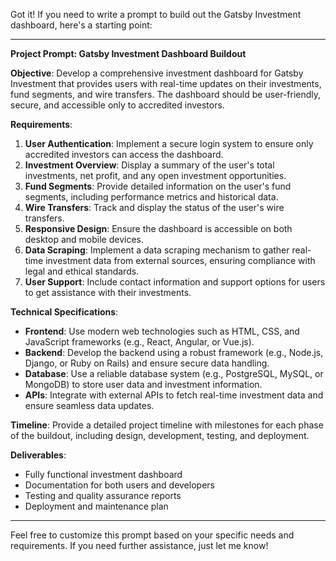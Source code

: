 Got it! If you need to write a prompt to build out the Gatsby Investment dashboard, here's a starting point:

---

**Project Prompt: Gatsby Investment Dashboard Buildout**

**Objective**: Develop a comprehensive investment dashboard for Gatsby Investment that provides users with real-time updates on their investments, fund segments, and wire transfers. The dashboard should be user-friendly, secure, and accessible only to accredited investors.

**Requirements**:

1. **User Authentication**: Implement a secure login system to ensure only accredited investors can access the dashboard.
2. **Investment Overview**: Display a summary of the user's total investments, net profit, and any open investment opportunities.
3. **Fund Segments**: Provide detailed information on the user's fund segments, including performance metrics and historical data.
4. **Wire Transfers**: Track and display the status of the user's wire transfers.
5. **Responsive Design**: Ensure the dashboard is accessible on both desktop and mobile devices.
6. **Data Scraping**: Implement a data scraping mechanism to gather real-time investment data from external sources, ensuring compliance with legal and ethical standards.
7. **User Support**: Include contact information and support options for users to get assistance with their investments.

**Technical Specifications**:

- **Frontend**: Use modern web technologies such as HTML, CSS, and JavaScript frameworks (e.g., React, Angular, or Vue.js).
- **Backend**: Develop the backend using a robust framework (e.g., Node.js, Django, or Ruby on Rails) and ensure secure data handling.
- **Database**: Use a reliable database system (e.g., PostgreSQL, MySQL, or MongoDB) to store user data and investment information.
- **APIs**: Integrate with external APIs to fetch real-time investment data and ensure seamless data updates.

**Timeline**: Provide a detailed project timeline with milestones for each phase of the buildout, including design, development, testing, and deployment.

**Deliverables**:

- Fully functional investment dashboard
- Documentation for both users and developers
- Testing and quality assurance reports
- Deployment and maintenance plan

---

Feel free to customize this prompt based on your specific needs and requirements. If you need further assistance, just let me know!
